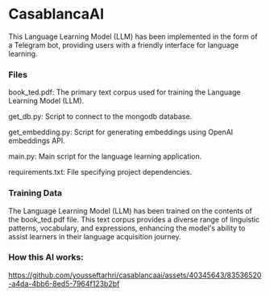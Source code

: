 # CasablancaAI
This Language Learning Model (LLM) has been implemented in the form of a Telegram bot, providing users with a friendly interface for language learning. 

### Files
book_ted.pdf: The primary text corpus used for training the Language Learning Model (LLM).

get_db.py: Script to connect to the mongodb database.

get_embedding.py: Script for generating embeddings using OpenAI embeddings API.

main.py: Main script for the language learning application.

requirements.txt: File specifying project dependencies.

### Training Data
The Language Learning Model (LLM) has been trained on the contents of the book_ted.pdf file. This text corpus provides a diverse range of linguistic patterns, vocabulary, and expressions, enhancing the model's ability to assist learners in their language acquisition journey.

### How this AI works:

https://github.com/yousseftarhri/casablancaai/assets/40345643/83536520-a4da-4bb6-8ed5-7964f123b2bf

